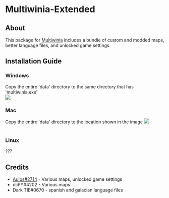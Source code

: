 # Multiwinia-Extended
## About
This package for [Multiwinia](https://store.steampowered.com/app/1530/Multiwinia/) includes a bundle of custom and modded maps, better language files, and unlocked game settings.
## Installation Guide
### Windows
Copy the entire 'data' directory to the same directory that has 'multiwinia.exe'<br>
![](https://media.discordapp.net/attachments/171384373264777217/714844961207484426/Screenshot_6.png)<br>
### Mac
Copy the entire 'data' directory to the location shown in the image
![](https://cdn.discordapp.com/attachments/150682863543517184/353434472416280587/Screen_Shot_2017-09-02_at_5.02.01_PM.png)<br><br>
### Linux
???
## Credits
* [Auios#2714](https://www.github.com/auios) - Various maps, unlocked game settings
* diiPY#4202 - Various maps
* Dark TIE#0670 - spanish and galacian language files
